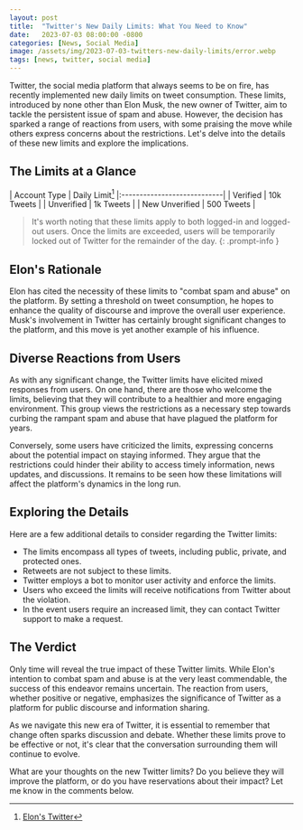 ```yaml
---
layout: post
title:  "Twitter's New Daily Limits: What You Need to Know"
date:   2023-07-03 08:00:00 -0800
categories: [News, Social Media]
image: /assets/img/2023-07-03-twitters-new-daily-limits/error.webp
tags: [news, twitter, social media]
---
```


Twitter, the social media platform that always seems to be on fire, has recently implemented new daily limits on tweet consumption. These limits, introduced by none other than Elon Musk, the new owner of Twitter, aim to tackle the persistent issue of spam and abuse. However, the decision has sparked a range of reactions from users, with some praising the move while others express concerns about the restrictions. Let's delve into the details of these new limits and explore the implications.

## The Limits at a Glance

| Account Type   | Daily Limit[^limits]
|:----------------------------|
| Verified       | 10k Tweets |
| Unverified     | 1k Tweets  |
| New Unverified | 500 Tweets |

> It's worth noting that these limits apply to both logged-in and logged-out users. Once the limits are exceeded, users will be temporarily locked out of Twitter for the remainder of the day.
{: .prompt-info }

## Elon's Rationale
Elon has cited the necessity of these limits to "combat spam and abuse" on the platform. By setting a threshold on tweet consumption, he hopes to enhance the quality of discourse and improve the overall user experience. Musk's involvement in Twitter has certainly brought significant changes to the platform, and this move is yet another example of his influence.

## Diverse Reactions from Users
As with any significant change, the Twitter limits have elicited mixed responses from users. On one hand, there are those who welcome the limits, believing that they will contribute to a healthier and more engaging environment. This group views the restrictions as a necessary step towards curbing the rampant spam and abuse that have plagued the platform for years.

Conversely, some users have criticized the limits, expressing concerns about the potential impact on staying informed. They argue that the restrictions could hinder their ability to access timely information, news updates, and discussions. It remains to be seen how these limitations will affect the platform's dynamics in the long run.

## Exploring the Details
Here are a few additional details to consider regarding the Twitter limits:

- The limits encompass all types of tweets, including public, private, and protected ones.
- Retweets are not subject to these limits.
- Twitter employs a bot to monitor user activity and enforce the limits.
- Users who exceed the limits will receive notifications from Twitter about the violation.
- In the event users require an increased limit, they can contact Twitter support to make a request.

## The Verdict
Only time will reveal the true impact of these Twitter limits. While Elon's intention to combat spam and abuse is at the very least commendable, the success of this endeavor remains uncertain. The reaction from users, whether positive or negative, emphasizes the significance of Twitter as a platform for public discourse and information sharing.

As we navigate this new era of Twitter, it is essential to remember that change often sparks discussion and debate. Whether these limits prove to be effective or not, it's clear that the conversation surrounding them will continue to evolve.

What are your thoughts on the new Twitter limits? Do you believe they will improve the platform, or do you have reservations about their impact? Let me know in the comments below.

[^limits]: <a href="https://twitter.com/elonmusk/status/1675260424109928449" target="_blank">Elon's Twitter</a>